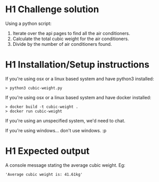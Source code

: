 # H1 Challenge solution
Using a python script:
1. Iterate over the api pages to find all the air conditioners.
2. Calculate the total cubic weight for the air conditioners.
3. Divide by the number of air conditioners found.

# H1 Installation/Setup instructions
If you're using osx or a linux based system and have python3 installed:
```
> python3 cubic-weight.py
```

If you're using osx or a linux based system and have docker installed:
```
> docker build -t cubic-weight .
> docker run cubic-weight
```

If you're using an unspecified system, we'd need to chat.

If you're using windows... don't use windows. :p

# H1 Expected output
A console message stating the average cubic weight. Eg:
```
'Average cubic weight is: 41.61kg'
```
